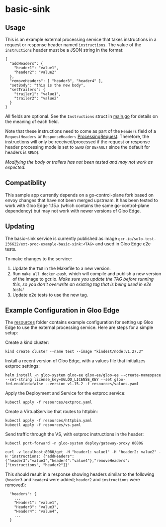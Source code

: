 # basic-sink

## Usage

This is an example external processing service that takes instructions in a request or response header
named `instructions`. The value of the `instructions` header must be a JSON string in the format:
```
{
  "addHeaders": {
    "header1": "value1",
    "header2": "value2"
  },
  "removeHeaders": [ "header3", "header4" ],
  "setBody": "this is the new body",
  "setTrailers": {
    "trailer1": "value1",
    "trailer2": "value2"
  }
}
```
All fields are optional. See the `Instructions` struct in [main.go](./main.go) for details on the meaning of each field.

Note that these instructions need to come as part of the `Headers` field of a `RequestHeaders` or `ResponseHeaders`
[ProcessingRequest](https://www.envoyproxy.io/docs/envoy/latest/api-v3/service/ext_proc/v3/external_processor.proto#service-ext-proc-v3-processingrequest). Therefore, the instructions will only be received/processed if the
request or response header processing mode is set to `SEND` (or `DEFAULT` since the default for headers is `SEND`).

*Modifying the body or trailers has not been tested and may not work as expected.*

## Compatiblity

This sample app currently depends on a go-control-plane fork based on envoy changes that have not been merged upstream. It has been tested to work with Gloo Edge 1.15.x (which contains the same go-control-plane dependency) but may not work with newer versions of Gloo Edge.
## Updating

The basic-sink service is currently published as image `gcr.io/solo-test-236622/ext-proc-example-basic-sink:<TAG>`
and used in Gloo Edge e2e tests.

To make changes to the service:
1. Update the `TAG` in the Makefile to a new version.
1. Run `make all docker-push`, which will compile and publish a new version of the image to gcr.io. *Make sure you update the TAG before running this, so you don't overwrite an existing tag that is being used in e2e tests!*
1. Update e2e tests to use the new tag.

## Example Configuration in Gloo Edge

The [resources](./resources) folder contains example configuration for setting up Gloo Edge
to use the external processing service. Here are steps for a simple setup:

Create a kind cluster:
```
kind create cluster --name test --image "kindest/node:v1.27.3"
```
Install a recent version of Gloo Edge, with a values file that initializes extproc settings:
```
helm install -n gloo-system gloo-ee gloo-ee/gloo-ee --create-namespace --set-string license_key=$GLOO_LICENSE_KEY --set gloo-fed.enabled=false --version v1.15.2 -f resources/values.yaml
```
Apply the Deployment and Service for the extproc service:
```
kubectl apply -f resources/extproc.yaml
```
Create a VirtualService that routes to httpbin:
```
kubectl apply -f resources/httpbin.yaml
kubectl apply -f resources/vs.yaml
```

Send traffic through the VS, with extproc instructions in the header:
```
kubectl port-forward -n gloo-system deploy/gateway-proxy 8080&

curl -v localhost:8080/get -H "header1: value1" -H "header2: value2" -H 'instructions: {"addHeaders":{"header3":"value3","header4":"value4"},"removeHeaders":["instructions", "header2"]}'
```
This should result in a response showing headers similar to the following (`header3` and `header4` were added; `header2` and `instructions` were removed):
```
  "headers": {
    ...
    "Header1": "value1",
    "Header3": "value3",
    "Header4": "value4",
    ...
  }
```
